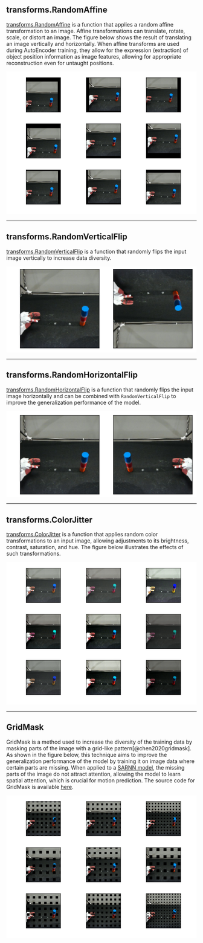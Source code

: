 ## transforms.RandomAffine
[transforms.RandomAffine](https://pytorch.org/vision/main/generated/torchvision.transforms.RandomAffine.html) is a function that applies a random affine transformation to an image. Affine transformations can translate, rotate, scale, or distort an image. The figure below shows the result of translating an image vertically and horizontally. When affine transforms are used during AutoEncoder training, they allow for the expression (extraction) of object position information as image features, allowing for appropriate reconstruction even for untaught positions.


[![random_affine](img/random_affine.png)](img/random_affine.png)


----
## transforms.RandomVerticalFlip
[transforms.RandomVerticalFlip](https://pytorch.org/vision/main/generated/torchvision.transforms.RandomVerticalFlip.html) is a function that randomly flips the input image vertically to increase data diversity.

[![vertical_flip](img/vertical_flip.png)](img/vertical_flip.png)


----
## transforms.RandomHorizontalFlip
[transforms.RandomHorizontalFlip](https://pytorch.org/vision/main/generated/torchvision.transforms.RandomHorizontalFlip.html) is a function that randomly flips the input image horizontally and can be combined with `RandomVerticalFlip` to improve the generalization performance of the model.


[![horizontal_flip](img/horizontal_flip.png)](img/horizontal_flip.png)


----
## transforms.ColorJitter
[transforms.ColorJitter](https://pytorch.org/vision/main/generated/torchvision.transforms.ColorJitter.html) is a function that applies random color transformations to an input image, allowing adjustments to its brightness, contrast, saturation, and hue. The figure below illustrates the effects of such transformations.

[![color_jitter](img/color_jitter.png)](img/color_jitter.png)


----
## GridMask
GridMask is a method used to increase the diversity of the training data by masking parts of the image with a grid-like pattern[@chen2020gridmask]. As shown in the figure below, this technique aims to improve the generalization performance of the model by training it on image data where certain parts are missing. When applied to a [SARNN model](../model/SARNN.md), the missing parts of the image do not attract attention, allowing the model to learn spatial attention, which is crucial for motion prediction. The source code for GridMask is available [here](https://github.com/ogata-lab/eipl/blob/master/eipl/layer/GridMask.py).


[![grid_mask](img/grid_mask.png)](img/grid_mask.png)